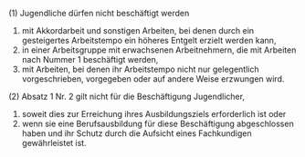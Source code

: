 (1) Jugendliche dürfen nicht beschäftigt werden

1. mit Akkordarbeit und sonstigen Arbeiten, bei denen durch ein gesteigertes Arbeitstempo ein höheres Entgelt erzielt werden kann,
2. in einer Arbeitsgruppe mit erwachsenen Arbeitnehmern, die mit Arbeiten nach Nummer 1 beschäftigt werden,
3. mit Arbeiten, bei denen ihr Arbeitstempo nicht nur gelegentlich vorgeschrieben, vorgegeben oder auf andere Weise erzwungen wird.

(2) Absatz 1 Nr. 2 gilt nicht für die Beschäftigung Jugendlicher,

1. soweit dies zur Erreichung ihres Ausbildungsziels erforderlich ist oder
2. wenn sie eine Berufsausbildung für diese Beschäftigung abgeschlossen haben und ihr Schutz durch die Aufsicht eines Fachkundigen gewährleistet ist.